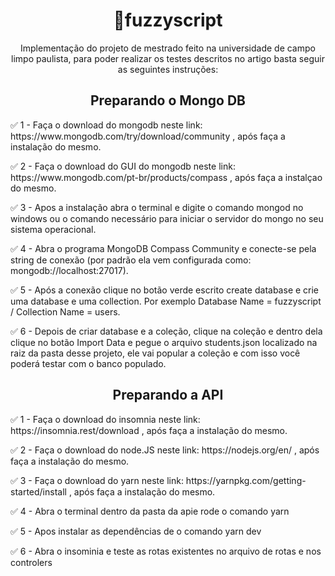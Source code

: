 <h1 align="center">🔗fuzzyscript</h1>
<p align="center">Implementação do projeto de mestrado feito na universidade de campo limpo paulista, para poder realizar os testes descritos no artigo basta seguir as seguintes instruções:</p>

<h2 align="center">Preparando o Mongo DB</h1>
<p>✅ 1 - Faça o download do mongodb neste link: https://www.mongodb.com/try/download/community , após faça a instalação do mesmo.</p>
<p>✅ 2 - Faça o download do GUI do mongodb neste link: https://www.mongodb.com/pt-br/products/compass , após faça a instalçao do mesmo.</p>
<p>✅ 3 - Apos a instalação abra o terminal e digite o comando mongod no windows ou o comando necessário para iniciar o servidor do mongo no seu sistema operacional.</p>
<p>✅ 4 - Abra o programa MongoDB Compass Community e conecte-se pela string de conexão (por padrão ela vem configurada como: mongodb://localhost:27017).</p>
<p>✅ 5 - Após a conexão clique no botão verde escrito create database e crie uma database e uma collection. Por exemplo Database Name = fuzzyscript / Collection Name = users.</p>
<p>✅ 6 - Depois de criar database e a coleção, clique na coleção e dentro dela clique no botão Import Data e pegue o arquivo students.json localizado na raiz da pasta desse projeto, ele vai popular a coleção e com isso você poderá testar com o banco populado.</p>

<h2 align="center">Preparando a API</h1>
<p>✅ 1 - Faça o download do insomnia neste link: https://insomnia.rest/download , após faça a instalação do mesmo.</p>
<p>✅ 2 - Faça o download do node.JS neste link: https://nodejs.org/en/ , após faça a instalação do mesmo.</p>
<p>✅ 3 - Faça o download do yarn neste link: https://yarnpkg.com/getting-started/install , após faça a instalação do mesmo.</p>
<p>✅ 4 - Abra o terminal dentro da pasta da apie rode o comando yarn</p>
<p>✅ 5 - Apos instalar as dependências de o comando yarn dev</p>
<p>✅ 6 - Abra o insominia e teste as rotas existentes no arquivo de rotas e nos controlers</p>